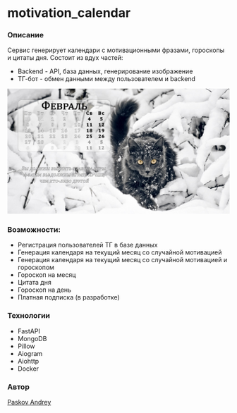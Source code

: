 # motivation_calendar

### Описание
Сервис генерирует календари с мотивационными фразами, гороскопы и цитаты дня.
Состоит из вдух частей:
- Backend - API, база данных, генерирование изображение
- ТГ-бот - обмен данными между пользователем и backend

![Пример](https://github.com/vBaMnup/motivation_calendar/blob/e579b526e748c2d29dc43d3bf27904ac4353fa18/img/preview.jpg)

### Возможности:

- Регистрация пользователей ТГ в базе данных
- Генерация календаря на текущий месяц со случайной мотивацией
- Генерация календаря на текущий месяц со случайной мотивацией и гороскопом
- Гороскоп на месяц
- Цитата дня
- Гороскоп на день
- Платная подписка (в разработке)

### Технологии

- FastAPI
- MongoDB
- Pillow
- Aiogram
- Aiohttp
- Docker

### Автор
[Paskov Andrey](https://vk.com/andrey_paskov)
